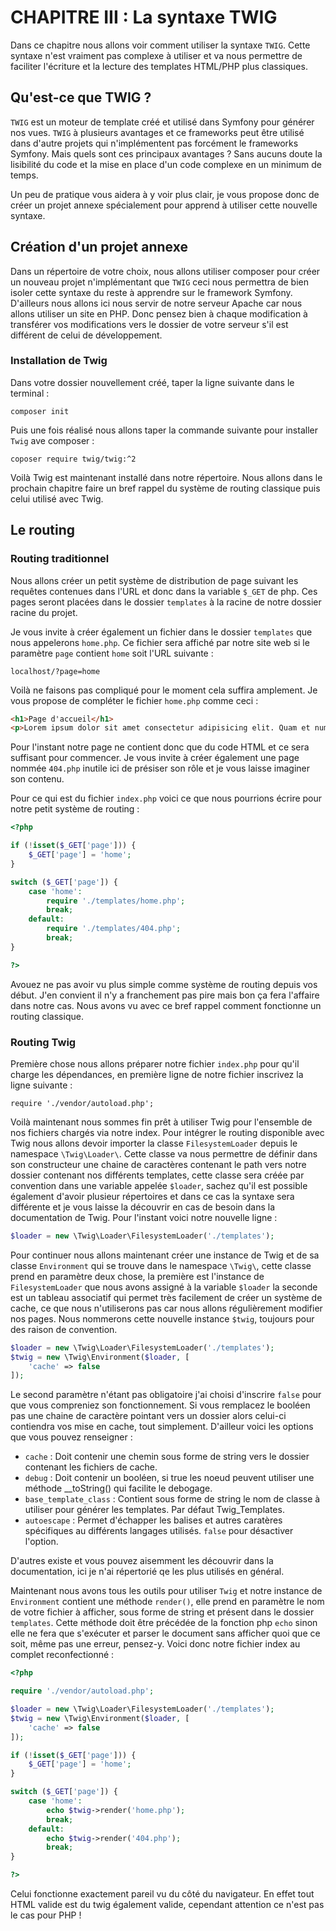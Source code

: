 # CHAPITRE III : La syntaxe TWIG

Dans ce chapitre nous allons voir comment utiliser la syntaxe `TWIG`. Cette syntaxe n'est vraiment pas complexe à utiliser et va nous permettre de faciliter l'écriture et la lecture des templates HTML/PHP plus classiques.

## Qu'est-ce que TWIG ?

`TWIG` est un moteur de template créé et utilisé dans Symfony pour générer nos vues. `TWIG` à plusieurs avantages et ce frameworks peut être utilisé dans d'autre projets qui n'implémentent pas forcément le frameworks Symfony. Mais quels sont ces principaux avantages ? Sans aucuns doute la lisibilité du code et la mise en place d'un code complexe en un minimum de temps.

Un peu de pratique vous aidera à y voir plus clair, je vous propose donc de créer un projet annexe spécialement pour apprend à utiliser cette nouvelle syntaxe.

## Création d'un projet annexe

Dans un répertoire de votre choix, nous allons utiliser composer pour créer un nouveau projet n'implémentant que `TWIG` ceci nous permettra de bien isoler cette syntaxe du reste à apprendre sur le framework Symfony. D'ailleurs nous allons ici nous servir de notre serveur Apache car nous allons utiliser un site en PHP. Donc pensez bien à chaque modification à transférer vos modifications vers le dossier de votre serveur s'il est différent de celui de développement.

### Installation de Twig

Dans votre dossier nouvellement créé, taper la ligne suivante dans le terminal :

`composer init`

Puis une fois réalisé nous allons taper la commande suivante pour installer `Twig` ave composer :

`coposer require twig/twig:^2`

Voilà Twig est maintenant installé dans notre répertoire. Nous allons dans le prochain chapitre faire un bref rappel du système de routing classique puis celui utilisé avec Twig.

## Le routing

### Routing traditionnel

Nous allons créer un petit système de distribution de page suivant les requêtes contenues dans l'URL et donc dans la variable `$_GET` de php. Ces pages seront placées dans le dossier `templates` à la racine de notre dossier racine du projet.

Je vous invite à créer également un fichier dans le dossier `templates` que nous appelerons `home.php`. Ce fichier sera affiché par notre site web si le paramètre `page` contient `home` soit l'URL suivante :

`localhost/?page=home`

Voilà ne faisons pas compliqué pour le moment cela suffira amplement. Je vous propose de compléter le fichier `home.php` comme ceci :

```html
<h1>Page d'accueil</h1>
<p>Lorem ipsum dolor sit amet consectetur adipisicing elit. Quam et numquam consequatur eum, laborum beatae blanditiis, magni quod suscipit qui harum ipsam iusto ullam corrupti totam id error odio cupiditate?Odit mollitia dolor exercitationem obcaecati repellat. Maxime iure delectus exercitationem ex labore magni recusandae praesentium cum, officia error totam vero autem ut corrupti! Quaerat reprehenderit hic molestias deleniti! Eaque, natus!</p>
```

Pour l'instant notre page ne contient donc que du code HTML et ce sera suffisant pour commencer. Je vous invite à créer également une page nommée `404.php` inutile ici de présiser son rôle et je vous laisse imaginer son contenu.

Pour ce qui est du fichier `index.php` voici ce que nous pourrions écrire pour notre petit système de routing :

```php
<?php

if (!isset($_GET['page'])) {
    $_GET['page'] = 'home';
}

switch ($_GET['page']) {
    case 'home':
        require './templates/home.php';
        break;
    default:
        require './templates/404.php';
        break;
}

?>
```

Avouez ne pas avoir vu plus simple comme système de routing depuis vos début. J'en convient il n'y a franchement pas pire mais bon ça fera l'affaire dans notre cas. Nous avons vu avec ce bref rappel comment fonctionne un routing classique.

### Routing Twig

Première chose nous allons préparer notre fichier `index.php` pour qu'il charge les dépendances, en première ligne de notre fichier inscrivez la ligne suivante :

`require './vendor/autoload.php';`

Voilà maintenant nous sommes fin prêt à utiliser Twig pour l'ensemble de nos fichiers chargés via notre index. Pour intégrer le routing disponible avec Twig nous allons devoir importer la classe `FilesystemLoader` depuis le namespace `\Twig\Loader\`. Cette classe va nous permettre de définir dans son constructeur une chaine de caractères contenant le path vers notre dossier contenant nos différents templates, cette classe sera créée par convention dans une variable appelée `$loader`, sachez qu'il est possible également d'avoir plusieur répertoires et dans ce cas la syntaxe sera différente et je vous laisse la découvrir en cas de besoin dans la documentation de Twig. Pour l'instant voici notre nouvelle ligne :

```php
$loader = new \Twig\Loader\FilesystemLoader('./templates');
```

Pour continuer nous allons maintenant créer une instance de Twig et de sa classe `Environment` qui se trouve dans le namespace `\Twig\`, cette classe prend en paramètre deux chose, la première est l'instance de `FilesystemLoader` que nous avons assigné à la variable `$loader` la seconde est un tableau associatif qui permet très facilement de créer un système de cache, ce que nous n'utiliserons pas car nous allons régulièrement modifier nos pages. Nous nommerons cette nouvelle instance `$twig`, toujours pour des raison de convention.

```php
$loader = new \Twig\Loader\FilesystemLoader('./templates');
$twig = new \Twig\Environment($loader, [
    'cache' => false
]);
```
Le second paramètre n'étant pas obligatoire j'ai choisi d'inscrire `false` pour que vous compreniez son fonctionnement. Si vous remplacez le booléen pas une chaine de caractère pointant vers un dossier alors celui-ci contiendra vos mise en cache, tout simplement. D'ailleur voici les options que vous pouvez renseigner :

* `cache` : Doit contenir une chemin sous forme de string vers le dossier contenant les fichiers de cache.
* `debug` : Doit contenir un booléen, si true les noeud peuvent utiliser une méthode __toString() qui facilite le debogage.
* `base_template_class` : Contient sous forme de string le nom de classe à utiliser pour générer les templates. Par défaut Twig_Templates.
* `autoescape` : Permet d'échapper les balises et autres caratères spécifiques au différents langages utilisés. `false` pour désactiver l'option.

D'autres existe et vous pouvez aisemment les découvrir dans la documentation, ici je n'ai répertorié qe les plus utilisés en général.

Maintenant nous avons tous les outils pour utiliser `Twig` et notre instance de `Environment` contient une méthode `render()`, elle prend en paramètre le nom de votre fichier à afficher, sous forme de string et présent dans le dossier `templates`. Cette méthode doit être précédée de la fonction php `echo` sinon elle ne fera que s'exécuter et parser le document sans afficher quoi que ce soit, même pas une erreur, pensez-y. Voici donc notre fichier index au complet reconfectionné :

```php
<?php

require './vendor/autoload.php';

$loader = new \Twig\Loader\FilesystemLoader('./templates');
$twig = new \Twig\Environment($loader, [
    'cache' => false
]);

if (!isset($_GET['page'])) {
    $_GET['page'] = 'home';
}

switch ($_GET['page']) {
    case 'home':
        echo $twig->render('home.php');
        break;
    default:
        echo $twig->render('404.php');
        break;
}

?>
```

Celui fonctionne exactement pareil vu du côté du navigateur. En effet tout HTML valide est du twig également valide, cependant attention ce n'est pas le cas pour PHP !

## 
